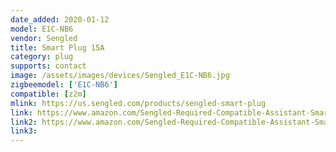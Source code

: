 ```yaml
---
date_added: 2020-01-12
model: E1C-NB6
vendor: Sengled
title: Smart Plug 15A
category: plug
supports: contact
image: /assets/images/devices/Sengled_E1C-NB6.jpg
zigbeemodel: ['E1C-NB6']
compatible: [z2m]
mlink: https://us.sengled.com/products/sengled-smart-plug
link: https://www.amazon.com/Sengled-Required-Compatible-Assistant-SmartThings/dp/B07HKW8XF6
link2: https://www.amazon.com/Sengled-Required-Compatible-Assistant-SmartThings/dp/B07VWXV1RF
link3: 
---
```

